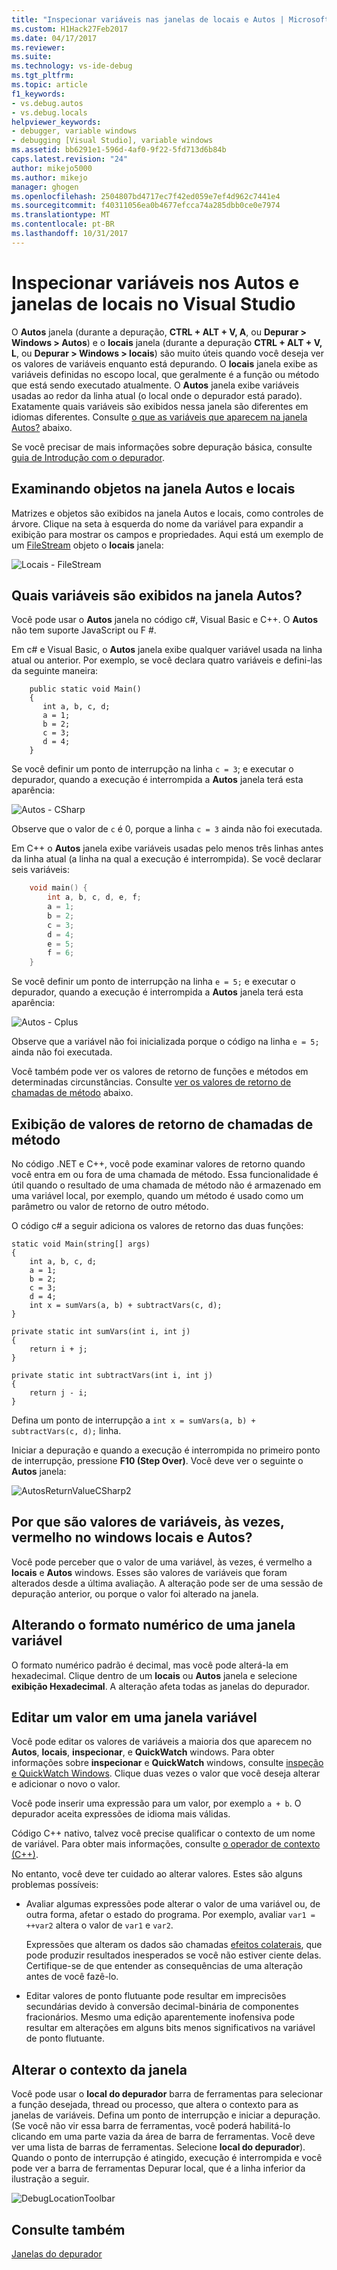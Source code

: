 ```yaml
---
title: "Inspecionar variáveis nas janelas de locais e Autos | Microsoft Docs"
ms.custom: H1Hack27Feb2017
ms.date: 04/17/2017
ms.reviewer: 
ms.suite: 
ms.technology: vs-ide-debug
ms.tgt_pltfrm: 
ms.topic: article
f1_keywords:
- vs.debug.autos
- vs.debug.locals
helpviewer_keywords:
- debugger, variable windows
- debugging [Visual Studio], variable windows
ms.assetid: bb6291e1-596d-4af0-9f22-5fd713d6b84b
caps.latest.revision: "24"
author: mikejo5000
ms.author: mikejo
manager: ghogen
ms.openlocfilehash: 2504807bd4717ec7f42ed059e7ef4d962c7441e4
ms.sourcegitcommit: f40311056ea0b4677efcca74a285dbb0ce0e7974
ms.translationtype: MT
ms.contentlocale: pt-BR
ms.lasthandoff: 10/31/2017
---
```

# <a name="inspect-variables-in-the-autos-and-locals-windows-in-visual-studio"></a>Inspecionar variáveis nos Autos e janelas de locais no Visual Studio
O **Autos** janela (durante a depuração, **CTRL + ALT + V, A**, ou **Depurar > Windows > Autos**) e o **locais** janela (durante a depuração **CTRL + ALT + V, L**, ou **Depurar > Windows > locais**) são muito úteis quando você deseja ver os valores de variáveis enquanto está depurando. O **locais** janela exibe as variáveis definidas no escopo local, que geralmente é a função ou método que está sendo executado atualmente. O **Autos** janela exibe variáveis usadas ao redor da linha atual (o local onde o depurador está parado). Exatamente quais variáveis são exibidos nessa janela são diferentes em idiomas diferentes. Consulte [o que as variáveis que aparecem na janela Autos?](#bkmk_whatvariables) abaixo.  
  
Se você precisar de mais informações sobre depuração básica, consulte [guia de Introdução com o depurador](../debugger/getting-started-with-the-debugger.md).  
  
## <a name="looking-at-objects-in-the-autos-and-locals-windows"></a>Examinando objetos na janela Autos e locais  
Matrizes e objetos são exibidos na janela Autos e locais, como controles de árvore. Clique na seta à esquerda do nome da variável para expandir a exibição para mostrar os campos e propriedades. Aqui está um exemplo de um [FileStream](http://msdn.microsoft.com/Library/a8737776-e545-4867-91ed-51c7f031fa19) objeto o **locais** janela:  
  
![Locais &#45; FileStream](../debugger/media/locals-filestream.png "FileStream locais")  
  
## <a name="bkmk_whatvariables"></a>Quais variáveis são exibidos na janela Autos?  
 Você pode usar o **Autos** janela no código c#, Visual Basic e C++. O **Autos** não tem suporte JavaScript ou F #.  
  
 Em c# e Visual Basic, o **Autos** janela exibe qualquer variável usada na linha atual ou anterior. Por exemplo, se você declara quatro variáveis e defini-las da seguinte maneira:

```CSharp
    public static void Main()
    {
       int a, b, c, d;
       a = 1;
       b = 2;
       c = 3;
       d = 4;
    }
```

 Se você definir um ponto de interrupção na linha `c = 3`; e executar o depurador, quando a execução é interrompida a **Autos** janela terá esta aparência:  

 ![Autos &#45; CSharp](../debugger/media/autos-csharp.png "CSharp Autos")  

 Observe que o valor de `c` é 0, porque a linha `c = 3` ainda não foi executada.  

 Em C++ o **Autos** janela exibe variáveis usadas pelo menos três linhas antes da linha atual (a linha na qual a execução é interrompida). Se você declarar seis variáveis:

```C++
    void main() {
        int a, b, c, d, e, f;
        a = 1;
        b = 2;
        c = 3;
        d = 4;
        e = 5;
        f = 6;
    }
```

 Se você definir um ponto de interrupção na linha `e = 5;` e executar o depurador, quando a execução é interrompida a **Autos** janela terá esta aparência:  
  
 ![Autos &#45; Cplus](../debugger/media/autos-cplus.png "Cplus Autos")  
  
 Observe que a variável não foi inicializada porque o código na linha `e = 5;` ainda não foi executada.  
  
 Você também pode ver os valores de retorno de funções e métodos em determinadas circunstâncias. Consulte [ver os valores de retorno de chamadas de método](#bkmk_returnValue) abaixo.  
  
##  <a name="bkmk_returnValue"></a>Exibição de valores de retorno de chamadas de método  
 No código .NET e C++, você pode examinar valores de retorno quando você entra em ou fora de uma chamada de método. Essa funcionalidade é útil quando o resultado de uma chamada de método não é armazenado em uma variável local, por exemplo, quando um método é usado como um parâmetro ou valor de retorno de outro método.  
  
 O código c# a seguir adiciona os valores de retorno das duas funções:  

```CSharp
static void Main(string[] args)  
{  
    int a, b, c, d;  
    a = 1;  
    b = 2;  
    c = 3;  
    d = 4;  
    int x = sumVars(a, b) + subtractVars(c, d);  
}  
  
private static int sumVars(int i, int j)  
{  
    return i + j;  
}  
  
private static int subtractVars(int i, int j)  
{  
    return j - i;  
}  
```

 Defina um ponto de interrupção a `int x = sumVars(a, b) + subtractVars(c, d);` linha.  
  
 Iniciar a depuração e quando a execução é interrompida no primeiro ponto de interrupção, pressione **F10 (Step Over)**. Você deve ver o seguinte o **Autos** janela:  
  
 ![AutosReturnValueCSharp2](../debugger/media/autosreturnvaluecsharp2.png "AutosReturnValueCSharp2")  
  
## <a name="why-are-variable-values-sometimes-red-in-locals-and-autos-windows"></a>Por que são valores de variáveis, às vezes, vermelho no windows locais e Autos?  
Você pode perceber que o valor de uma variável, às vezes, é vermelho a **locais** e **Autos** windows. Esses são valores de variáveis que foram alterados desde a última avaliação. A alteração pode ser de uma sessão de depuração anterior, ou porque o valor foi alterado na janela.  
  
## <a name="changing-the-numeric-format-of-a-variable-window"></a>Alterando o formato numérico de uma janela variável  
O formato numérico padrão é decimal, mas você pode alterá-la em hexadecimal. Clique dentro de um **locais** ou **Autos** janela e selecione **exibição Hexadecimal**. A alteração afeta todas as janelas do depurador.  
  
## <a name="editing-a-value-in-a-variable-window"></a>Editar um valor em uma janela variável  
Você pode editar os valores de variáveis a maioria dos que aparecem no **Autos**, **locais**, **inspecionar**, e **QuickWatch** windows. Para obter informações sobre **inspecionar** e **QuickWatch** windows, consulte [inspeção e QuickWatch Windows](../debugger/watch-and-quickwatch-windows.md). Clique duas vezes o valor que você deseja alterar e adicionar o novo o valor.  
  
Você pode inserir uma expressão para um valor, por exemplo `a + b`. O depurador aceita expressões de idioma mais válidas.  
  
Código C++ nativo, talvez você precise qualificar o contexto de um nome de variável. Para obter mais informações, consulte [o operador de contexto (C++)](../debugger/context-operator-cpp.md).  
 
No entanto, você deve ter cuidado ao alterar valores. Estes são alguns problemas possíveis:  
  
-   Avaliar algumas expressões pode alterar o valor de uma variável ou, de outra forma, afetar o estado do programa. Por exemplo, avaliar `var1 = ++var2` altera o valor de `var1` e `var2`.  
  
     Expressões que alteram os dados são chamadas [efeitos colaterais](https://en.wikipedia.org/wiki/Side_effect_\(computer_science\)), que pode produzir resultados inesperados se você não estiver ciente delas. Certifique-se de que entender as consequências de uma alteração antes de você fazê-lo.  
  
-   Editar valores de ponto flutuante pode resultar em imprecisões secundárias devido à conversão decimal-binária de componentes fracionários. Mesmo uma edição aparentemente inofensiva pode resultar em alterações em alguns bits menos significativos na variável de ponto flutuante.  
  
## <a name="changing-the-window-context"></a>Alterar o contexto da janela  
Você pode usar o **local do depurador** barra de ferramentas para selecionar a função desejada, thread ou processo, que altera o contexto para as janelas de variáveis. Defina um ponto de interrupção e iniciar a depuração. (Se você não vir essa barra de ferramentas, você poderá habilitá-lo clicando em uma parte vazia da área de barra de ferramentas. Você deve ver uma lista de barras de ferramentas. Selecione **local do depurador**). Quando o ponto de interrupção é atingido, execução é interrompida e você pode ver a barra de ferramentas Depurar local, que é a linha inferior da ilustração a seguir.
  
![DebugLocationToolbar](../debugger/media/debuglocationtoolbar.png "DebugLocationToolbar")   
  
## <a name="see-also"></a>Consulte também  
 [Janelas do depurador](../debugger/debugger-windows.md)
